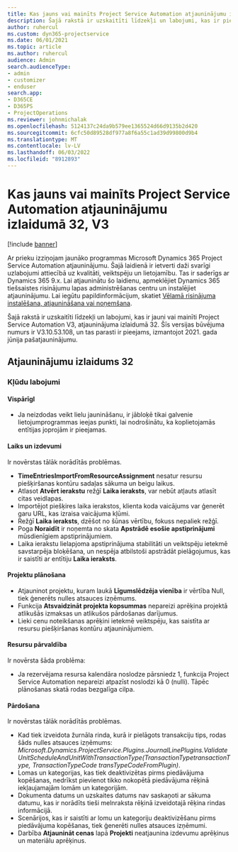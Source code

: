 ```yaml
---
title: Kas jauns vai mainīts Project Service Automation atjauninājumu izlaidumā 32, V3
description: Šajā rakstā ir uzskaitīti līdzekļi un labojumi, kas ir pieejami Project Service Automation atjauninājumu izlaidumā 32, V3.
author: ruhercul
ms.custom: dyn365-projectservice
ms.date: 06/01/2021
ms.topic: article
ms.author: ruhercul
audience: Admin
search.audienceType:
- admin
- customizer
- enduser
search.app:
- D365CE
- D365PS
- ProjectOperations
ms.reviewer: johnmichalak
ms.openlocfilehash: 5124137c24da9b579ee1365524d66d9135b2d420
ms.sourcegitcommit: 6cfc50d89528df977a8f6a55c1ad39d99800d9b4
ms.translationtype: MT
ms.contentlocale: lv-LV
ms.lasthandoff: 06/03/2022
ms.locfileid: "8912893"
---
```

# <a name="whats-new-or-changed-in-project-service-automation-update-release-32-v3"></a>Kas jauns vai mainīts Project Service Automation atjauninājumu izlaidumā 32, V3

[!include [banner](../includes/psa-now-project-operations.md)]

Ar prieku izziņojam jaunāko programmas Microsoft Dynamics 365 Project Service Automation atjauninājumu. Šajā laidienā ir ietverti daži svarīgi uzlabojumi attiecībā uz kvalitāti, veiktspēju un lietojamību. Tas ir saderīgs ar Dynamics 365 9.x. Lai atjauninātu šo laidienu, apmeklējiet Dynamics 365 tiešsaistes risinājumu lapas administrēšanas centru un instalējiet atjauninājumu. Lai iegūtu papildinformācijum, skatiet [Vēlamā risinājuma instalēšana, atjaunināšana vai noņemšana](/power-platform/admin/install-remove-preferred-solution).

Šajā rakstā ir uzskaitīti līdzekļi un labojumi, kas ir jauni vai mainīti Project Service Automation V3, atjauninājuma izlaidumā 32. Šīs versijas būvējuma numurs ir V3.10.53.108, un tas parasti ir pieejams, izmantojot 2021. gada jūnija pašatjauninājumu.

## <a name="update-release-32"></a>Atjauninājumu izlaidums 32

### <a name="bug-fixes"></a>Kļūdu labojumi

#### <a name="general"></a>VispārīgI

- Ja neizdodas veikt lielu jaunināšanu, ir jābloķē tikai galvenie lietojumprogrammas ieejas punkti, lai nodrošinātu, ka koplietojamās entītijas joprojām ir pieejamas.

#### <a name="time-and-expense"></a>Laiks un izdevumi

Ir novērstas tālāk norādītās problēmas.

- **TimeEntriesImportFromResourceAssignment** nesatur resursu piešķiršanas kontūru sadaļas sākuma un beigu laikus.
- Atlasot **Atvērt ierakstu** režģī **Laika ieraksts**, var nebūt atļauts atlasīt citas veidlapas.
- Importējot piešķires laika ierakstos, klienta koda vaicājums var ģenerēt garu URL, kas izraisa vaicājuma kļūmi.
- Režģī **Laika ieraksts**, dzēšot no šūnas vērtību, fokuss nepaliek režģī.
- Poga **Noraidīt** ir noņemta no skata **Apstrādē esošie apstiprinājumi** mūsdienīgiem apstiprinājumiem.
- Laika ierakstu lielapjoma apstiprinājuma stabilitāti un veiktspēju ietekmē savstarpēja bloķēšana, un nespēja atbilstoši apstrādāt pielāgojumus, kas ir saistīti ar entītiju **Laika ieraksts**.

#### <a name="project-planning"></a>Projektu plānošana

- Atjauninot projektu, kuram laukā **Līgumslēdzēja vienība** ir vērtība Null, tiek ģenerēts nulles atsauces izņēmums.
- Funkcija **Atsvaidzināt projekta kopsummas** nepareizi aprēķina projektā atlikušās izmaksas un atlikušos pārdošanas darījumus.
- Lieki cenu noteikšanas aprēķini ietekmē veiktspēju, kas saistīta ar resursu piešķiršanas kontūru atjauninājumiem.

#### <a name="resource-management"></a>Resursu pārvaldība

Ir novērsta šāda problēma:

- Ja rezervējama resursa kalendāra noslodze pārsniedz 1, funkcija Project Service Automation nepareizi atpazīst noslodzi kā 0 (nulli). Tāpēc plānošanas skatā rodas bezgalīga cilpa.

#### <a name="sales"></a>Pārdošana

Ir novērstas tālāk norādītās problēmas.

- Kad tiek izveidota žurnāla rinda, kurā ir pielāgots transakciju tips, rodas šāds nulles atsauces izņēmums: *Microsoft.Dynamics.ProjectService.Plugins.JournalLinePlugins.ValidateUnitScheduleAndUnitWithTransactionType(TransactionTypetransactionType, TransactionTypeCode transTypeCodeFromPlugin)*.
- Lomas un kategorijas, kas tiek deaktivizētas pirms piedāvājuma kopēšanas, nedrīkst pievienot tikko nokopētā piedāvājuma rēķinā iekļaujamajām lomām un kategorijām.
- Dokumenta datums un uzskaites datums nav saskaņoti ar sākuma datumu, kas ir norādīts tieši melnraksta rēķinā izveidotajā rēķina rindas informācijā.
- Scenārijos, kas ir saistīti ar lomu un kategoriju deaktivizēšanu pirms piedāvājuma kopēšanas, tiek ģenerēti nulles atsauces izņēmumi.
- Darbība **Atjaunināt cenas** lapā **Projekti** neatjaunina izdevumu aprēķinus un materiālu aprēķinus.
